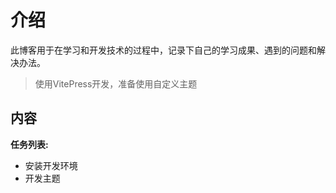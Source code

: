 # 介绍

此博客用于在学习和开发技术的过程中，记录下自己的学习成果、遇到的问题和解决办法。

> 使用VitePress开发，准备使用自定义主题

## 内容

**任务列表:**

- 安装开发环境
- 开发主题

